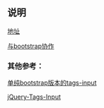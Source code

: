
## 说明
[地址](https://github.com/mbenford/ngTagsInput)

[与bootstrap协作](http://mbenford.github.io/ngTagsInput/documentation/guides/bootstrap)

### 其他参考：
[单纯bootstrap版本的tags-input](https://github.com/timschlechter/bootstrap-tagsinput)

[jQuery-Tags-Input](https://github.com/xoxco/jQuery-Tags-Input)